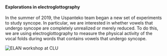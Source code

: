 #### Explorations in electroglottography ####

In the summer of 2019, the Uspanteko team began a new set of experiments to study syncope. In particular, we are interested in whether vowels that undergo syncope are completely unrealized or merely reduced. To do this, we are using electroglottography to measure the physical activity of the vocal folds during words that contains vowels that undergo syncope.

![ELAN workshop at CLU](resources/Pictures/ultrasound.jpg)
